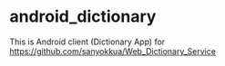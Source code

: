 # android_dictionary
This is Android client (Dictionary App) for https://github.com/sanyokkua/Web_Dictionary_Service
